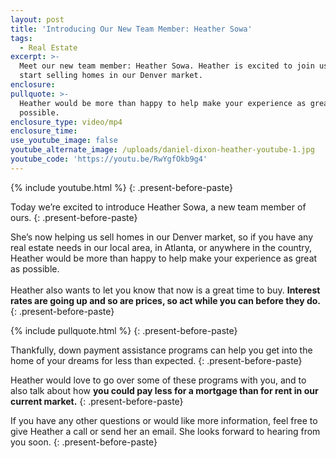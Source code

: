 ```yaml
---
layout: post
title: 'Introducing Our New Team Member: Heather Sowa'
tags:
  - Real Estate
excerpt: >-
  Meet our new team member: Heather Sowa. Heather is excited to join us and
  start selling homes in our Denver market.
enclosure:
pullquote: >-
  Heather would be more than happy to help make your experience as great as
  possible.
enclosure_type: video/mp4
enclosure_time:
use_youtube_image: false
youtube_alternate_image: /uploads/daniel-dixon-heather-youtube-1.jpg
youtube_code: 'https://youtu.be/RwYgfOkb9g4'
---
```



{% include youtube.html %}
{: .present-before-paste}

Today we’re excited to introduce Heather Sowa, a new team member of ours.
{: .present-before-paste}

She’s now helping us sell homes in our Denver market, so if you have any real estate needs in our local area, in Atlanta, or anywhere in the country, Heather would be more than happy to help make your experience as great as possible.<br><br>Heather also wants to let you know that now is a great time to buy. **Interest rates are going up and so are prices, so act while you can before they do.**
{: .present-before-paste}

{% include pullquote.html %}
{: .present-before-paste}

Thankfully, down payment assistance programs can help you get into the home of your dreams for less than expected.
{: .present-before-paste}

Heather would love to go over some of these programs with you, and to also talk about how **you could pay less for a mortgage than for rent in our current market.**
{: .present-before-paste}

If you have any other questions or would like more information, feel free to give Heather a call or send her an email. She looks forward to hearing from you soon.
{: .present-before-paste}